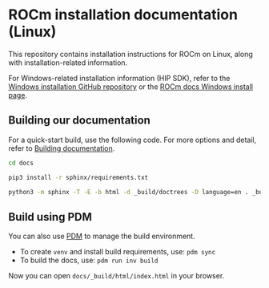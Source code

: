 # ROCm installation documentation (Linux)

This repository contains installation instructions for ROCm on Linux, along with installation-related information.

For Windows-related installation information (HIP SDK), refer to the [Windows installation GitHub repository](https://github.com/ROCm/rocm-install-on-windows) or the [ROCm docs Windows install page](https://rocm.docs.amd.com/projects/install-on-windows/en/latest/).

## Building our documentation

For a quick-start build, use the following code. For more options and detail, refer to
[Building documentation](https://rocm.docs.amd.com/en/latest/contribute/building.html).

```bash
cd docs

pip3 install -r sphinx/requirements.txt

python3 -m sphinx -T -E -b html -d _build/doctrees -D language=en . _build/html
```

## Build using PDM

You can also use [PDM](https://pdm-project.org/latest/#installation) to manage the build environment.

* To create `venv` and install build requirements, use: `pdm sync`
* To build the docs, use: `pdm run inv build`

Now you can open `docs/_build/html/index.html` in your browser.
